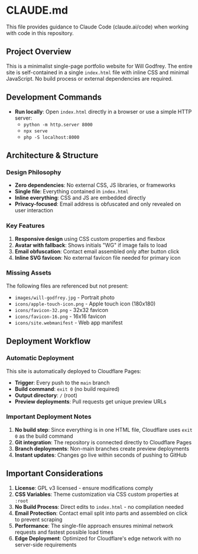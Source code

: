 # CLAUDE.md

This file provides guidance to Claude Code (claude.ai/code) when working with code in this repository.

## Project Overview

This is a minimalist single-page portfolio website for Will Godfrey. The entire site is self-contained in a single `index.html` file with inline CSS and minimal JavaScript. No build process or external dependencies are required.

## Development Commands

- **Run locally**: Open `index.html` directly in a browser or use a simple HTTP server:
  - `python -m http.server 8000`
  - `npx serve`
  - `php -S localhost:8000`

## Architecture & Structure

### Design Philosophy
- **Zero dependencies**: No external CSS, JS libraries, or frameworks
- **Single file**: Everything contained in `index.html`
- **Inline everything**: CSS and JS are embedded directly
- **Privacy-focused**: Email address is obfuscated and only revealed on user interaction

### Key Features
1. **Responsive design** using CSS custom properties and flexbox
2. **Avatar with fallback**: Shows initials "WG" if image fails to load
3. **Email obfuscation**: Contact email assembled only after button click
4. **Inline SVG favicon**: No external favicon file needed for primary icon

### Missing Assets
The following files are referenced but not present:
- `images/will-godfrey.jpg` - Portrait photo
- `icons/apple-touch-icon.png` - Apple touch icon (180x180)
- `icons/favicon-32.png` - 32x32 favicon
- `icons/favicon-16.png` - 16x16 favicon
- `icons/site.webmanifest` - Web app manifest

## Deployment Workflow

### Automatic Deployment
This site is automatically deployed to Cloudflare Pages:
- **Trigger**: Every push to the `main` branch
- **Build command**: `exit 0` (no build required)
- **Output directory**: `/` (root)
- **Preview deployments**: Pull requests get unique preview URLs

### Important Deployment Notes
1. **No build step**: Since everything is in one HTML file, Cloudflare uses `exit 0` as the build command
2. **Git integration**: The repository is connected directly to Cloudflare Pages
3. **Branch deployments**: Non-main branches create preview deployments
4. **Instant updates**: Changes go live within seconds of pushing to GitHub

## Important Considerations

1. **License**: GPL v3 licensed - ensure modifications comply
2. **CSS Variables**: Theme customization via CSS custom properties at `:root`
3. **No Build Process**: Direct edits to `index.html` - no compilation needed
4. **Email Protection**: Contact email split into parts and assembled on click to prevent scraping
5. **Performance**: The single-file approach ensures minimal network requests and fastest possible load times
6. **Edge Deployment**: Optimized for Cloudflare's edge network with no server-side requirements